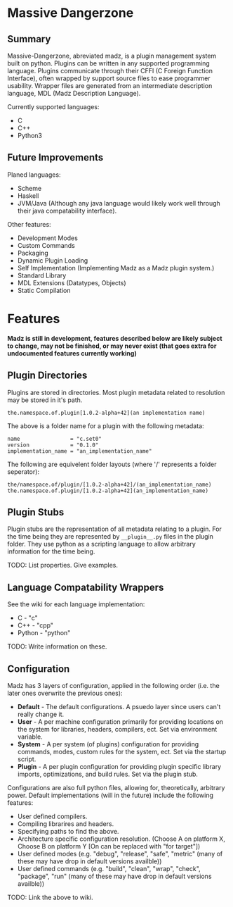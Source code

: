 Massive Dangerzone
==================

Summary
------------------

Massive-Dangerzone, abreviated madz, is a plugin management system built on python. Plugins can be written in any supported programming language. Plugins communicate through their CFFI (C Foreign Function Interface), often wrapped by support source files to ease programmer usability. Wrapper files are generated from an intermediate description language, MDL (Madz Description Language).

Currently supported languages:
* C
* C++
* Python3

Future Improvements
------------------

Planed languages:
* Scheme
* Haskell
* JVM/Java (Although any java language would likely work well through their java compatability interface).

Other features:
* Development Modes
* Custom Commands
* Packaging
* Dynamic Plugin Loading
* Self Implementation (Implementing Madz as a Madz plugin system.)
* Standard Library
* MDL Extensions (Datatypes, Objects)
* Static Compilation

Features
==================

__Madz is still in development, features described below are likely subject to change, may not be finished, or may never exist (that goes extra for undocumented features currently working)__

Plugin Directories
------------------
Plugins are stored in directories. Most plugin metadata related to resolution may be stored in it's path.


    the.namespace.of.plugin[1.0.2-alpha+42](an implementation name)


The above is a folder name for a plugin with the following metadata:


    name                = "c.set0"
    version             = "0.1.0"
    implementation_name = "an_implementation_name"


The following are equivelent folder layouts (where '/' represents a folder seperator):


    the/namespace.of/plugin/[1.0.2-alpha+42]/(an_implementation_name)
    the.namespace.of.plugin/[1.0.2-alpha+42](an_implementation_name)


Plugin Stubs
------------------
Plugin stubs are the representation of all metadata relating to a plugin. For the time being they are represented by `__plugin__.py` files in the plugin folder. They use python as a scripting language to allow arbitrary information for the time being.

TODO: List properties. Give examples.


Language Compatability Wrappers
------------------
See the wiki for each language implementation:

* C - "c"
* C++ - "cpp"
* Python - "python"

TODO: Write information on these.


Configuration
------------------
Madz has 3 layers of configuration, applied in the following order (i.e. the later ones overwrite the previous ones):

* __Default__ - The default configurations. A psuedo layer since users can't really change it.
* __User__ - A per machine configuration primarily for providing locations on the system for libraries, headers, compilers, ect. Set via environment variable.
* __System__ - A per system (of plugins) configuration for providing commands, modes, custom rules for the system, ect. Set via the startup script.
* __Plugin__ - A per plugin configuration for providing plugin specific library imports, optimizations, and build rules. Set via the plugin stub.

Configurations are also full python files, allowing for, theoretically, arbitrary power. Default implementations (will in the future) include the following features:

* User defined compilers.
* Compiling librarires and headers.
* Specifying paths to find the above.
* Architecture specific configuration resolution. (Choose A on platform X, Choose B on platform Y [On can be replaced with "for target"])
* User defined modes (e.g. "debug", "release", "safe", "metric" (many of these may have drop in default versions availble))
* User defined commands (e.g. "build", "clean", "wrap", "check", "package", "run" (many of these may have drop in default versions availble))

TODO: Link the above to wiki.

